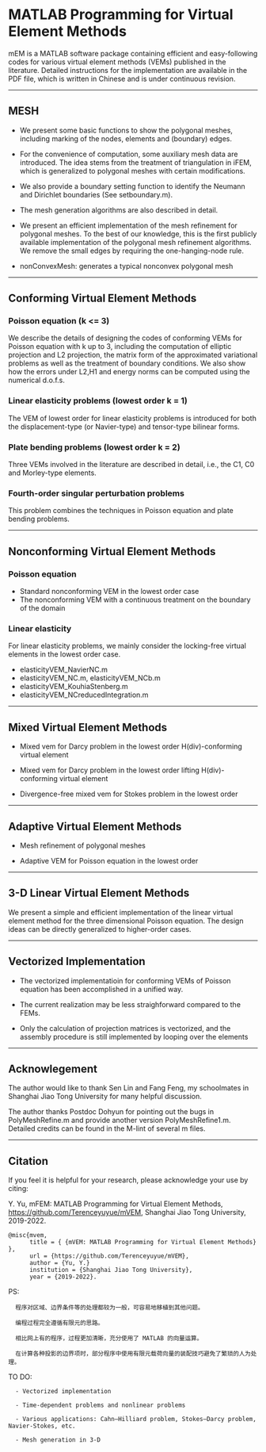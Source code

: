 # MATLAB Programming for Virtual Element Methods

mEM is a MATLAB software package containing efficient and easy-following codes for various virtual element methods (VEMs) published in the
literature. Detailed instructions for the implementation are available in the PDF file, which is written in Chinese and is under continuous revision.

--------------
## MESH

- We present some basic functions to show the polygonal meshes, including marking of the nodes, elements and (boundary) edges.

- For the convenience of computation, some auxiliary mesh data are introduced. 
  The idea stems from the treatment of triangulation in iFEM, which is generalized to polygonal meshes with certain modifications. 

- We also provide a boundary setting function to identify the Neumann and Dirichlet boundaries (See setboundary.m).

- The mesh generation algorithms are also described in detail.

- We present an efficient implementation of the mesh refinement for polygonal meshes. To the best of our knowledge, this is the first publicly available implementation of the polygonal mesh refinement algorithms. We remove the small edges by requiring the one-hanging-node rule.
- nonConvexMesh: generates a typical nonconvex polygonal mesh

-------------------------
## Conforming Virtual Element Methods

### Poisson equation (k <= 3)

We describe the details of designing the codes of conforming VEMs for Poisson equation with k up to 3, 
including the computation of elliptic projection and L2 projection, the matrix form of the approximated variational problems as well as the treatment of boundary conditions.
We also show how the errors under L2,H1 and energy norms can be computed using the numerical d.o.f.s.

### Linear elasticity problems (lowest order k = 1)

The VEM of lowest order for linear elasticity problems is introduced for both the displacement-type (or Navier-type) and tensor-type bilinear forms. 

### Plate bending problems (lowest order k = 2)

Three VEMs involved in the literature are described in detail, i.e., the C1, C0 and Morley-type elements.

### Fourth-order singular perturbation problems

 This problem combines the techniques in Poisson equation and plate bending problems.
 
 


---------------
## Nonconforming Virtual Element Methods

### Poisson equation

   - Standard nonconforming VEM in the lowest order case
   - The nonconforming VEM with a continuous treatment on the boundary of the domain

### Linear elasticity

For linear elasticity problems, we mainly consider the locking-free virtual elements in the lowest order case. 
   
   - elasticityVEM_NavierNC.m    
   - elasticityVEM_NC.m,  elasticityVEM_NCb.m
   - elasticityVEM_KouhiaStenberg.m
   - elasticityVEM_NCreducedIntegration.m


------------------
## Mixed Virtual Element Methods

 - Mixed vem for Darcy problem in the lowest order H(div)-conforming virtual element
 
 - Mixed vem for Darcy problem in the lowest order lifting H(div)-conforming virtual element
 
 - Divergence-free mixed vem for Stokes problem in the lowest order


------------------
##  Adaptive Virtual Element Methods

  - Mesh refinement of polygonal meshes
  
  - Adaptive VEM for Poisson equation in the lowest order


------------------
##  3-D Linear Virtual Element Methods

   We present a simple and efficient implementation of the linear virtual element method for the three dimensional Poisson equation. 
The design ideas can be directly generalized to higher-order cases.


-------------------
## Vectorized Implementation

- The vectorized implementatioin for conforming VEMs of Poisson equation has been accomplished in a unified way. 
     
- The current realization may be less straighforward compared to the FEMs.

- Only the calculation of projection matrices is vectorized, and the assembly procedure is still implemented by looping over the elements


-------------------
## Acknowlegement

The author would like to thank Sen Lin and Fang Feng, my schoolmates in Shanghai Jiao Tong University for many helpful discussion.

The author thanks Postdoc Dohyun for pointing out the bugs in PolyMeshRefine.m and provide another version PolyMeshRefine1.m. 
Detailed credits can be found in the M-lint of several m files. 

-----------------
## Citation

If you feel it is helpful for your research, please acknowledge your use by citing:

Y. Yu, mFEM: MATLAB Programming for Virtual Element Methods, https://github.com/Terenceyuyue/mVEM, Shanghai Jiao Tong University, 2019-2022.

    @misc{mvem,
          title = { {mVEM: MATLAB Programming for Virtual Element Methods} },
          url = {https://github.com/Terenceyuyue/mVEM},
          author = {Yu, Y.}
          institution = {Shanghai Jiao Tong University},
          year = {2019-2022}.


  PS: 

      程序对区域、边界条件等的处理都较为一般，可容易地移植到其他问题。
      
      编程过程完全遵循有限元的思路。
      
      相比网上有的程序，过程更加清晰，充分使用了 MATLAB 的向量运算。
      
      在计算各种投影的边界项时，部分程序中使用有限元载荷向量的装配技巧避免了繁琐的人为处理。

  TO DO:
  
      - Vectorized implementation
      
      - Time-dependent problems and nonlinear problems
      
      - Various applications: Cahn–Hilliard problem, Stokes–Darcy problem, Navier-Stokes, etc.
      
      - Mesh generation in 3-D 

